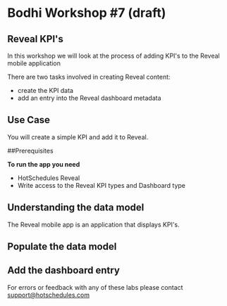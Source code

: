 # Bodhi Workshop #7 (draft)

## Reveal KPI's

In this workshop we will look at the process of adding KPI's to the Reveal mobile application
 

There are two tasks involved in creating Reveal content:

* create the KPI data
* add an entry into the Reveal dashboard metadata



## Use Case

You will create a simple KPI and add it to Reveal.


##Prerequisites

**To run the app you need** 

* HotSchedules Reveal
* Write access to the Reveal KPI types and Dashboard type


## Understanding the data model 

The Reveal mobile app is an application that displays KPI's.  




## Populate the data model 







## Add the dashboard entry












For errors or feedback with any of these labs please contact support@hotschedules.com






